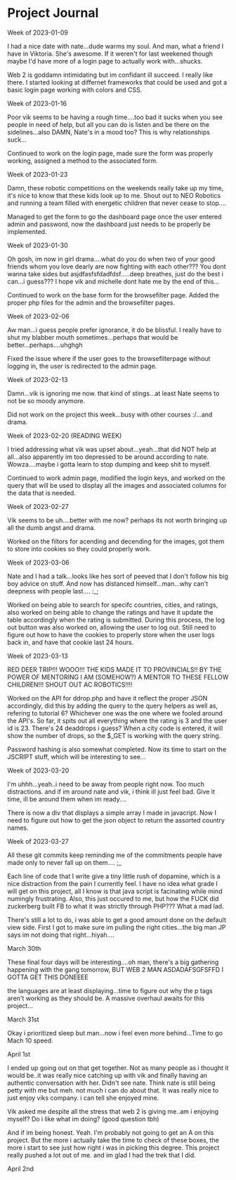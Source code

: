 # Project Journal

Week of 2023-01-09


I had a nice date with nate...dude warms my soul. And man, what a friend I have in Viktoria. She's awesome. If it weren't for last weekened though maybe I'd have more of a login page to actually work with...shucks.

Web 2 is goddamn intimidating but im confidant ill succeed. I really like there. I started looking at differnet frameworks that could be used and got a basic login page working with colors and CSS. 

Week of 2023-01-16

Poor vik seems to be having a rough time....too bad it sucks when you see people in need of help, but all you can do is listen and be there on the sidelines...also DAMN, Nate's in a mood too? This is why relationships suck...

Continued to work on the login page, made sure the form was properly working, assigned a method to the associated form.

Week of 2023-01-23

Damn, these robotic competitions on the weekends really take up my time, it's nice to know that these kids look up to me. Shout out to NEO Robotics and running a team filled with energetic children that never cease to stop....

Managed to get the form to go the dashboard page once the user entered admin and password, now the dashboard just needs to be properly be implemented.

Week of 2023-01-30

Oh gosh, im now in girl drama....what do you do when two of your good friends whom you love dearly are now fighting with each other??? You dont wanna take sides but asjdfasfsfdadfdsf.....deep breathes, just do the best i can...i guess??? I hope vik and michelle dont hate me by the end of this...

Continued to work on the base form for the browsefilter page. Added the proper php files for the admin and the browsefilter pages. 

Week of 2023-02-06

Aw man...i guess people prefer ignorance, it do be blissful. I really have to shut my blabber mouth sometimes...perhaps that would be better...perhaps....uhghgh

Fixed the issue where if the user goes to the browsefilterpage without logging in, the user is redirected to the admin page.

Week of 2023-02-13

Damn...vik is ignoring me now. that kind of stings...at least Nate seems to not be so moody anymore.

Did not work on the project this week...busy with other courses :/...and drama.

Week of 2023-02-20 (READING WEEK)

I tried addressing what vik was upset about...yeah...that did NOT help at all...also apparently im too depressed to be around according to nate. Wowza....maybe i gotta learn to stop dumping and keep shit to myself.

Continued to work admin page, modified the login keys, and worked on the query that will be used to display all the images and associated columns for the data that is needed.

Week of 2023-02-27

Vik seems to be uh....better with me now? perhaps its not worth bringing up all the dumb angst and drama.

Worked on the filtors for acending and decending for the images, got them to store into cookies so they could properly work.

Week of 2023-03-06

Nate and I had a talk...looks like hes sort of peeved that I don't follow his big boy advice on stuff. And now has distanced himself...man...why can't deepness with people last.... :_;

Worked on being able to search for specifc countries, cities, and ratings, also worked on being able to change the ratings and have it update the table accordingly when the rating is submitted. During this process, the log out button was also worked on, allowing the user to log out. Still need to figure out how to have the cookies to properly store when the user logs back in, and have that cookie last 24 hours.

Week of 2023-03-13

RED DEER TRIP!!! WOOO!!! THE KIDS MADE IT TO PROVINCIALS!! BY THE POWER OF MENTORING I AM (SOMEHOW?) A MENTOR TO THESE FELLOW CHILDREN!!! SHOUT OUT AC ROBOTICS!!!!

Worked on the API for ddrop.php and have it reflect the proper JSON accordingly, did this by adding the query to the query helpers as well as, refering to tutorial 6? Whichever one was the one where 
we fooled around the API's. So far, it spits out all everything where the rating is 3 and the user id is 23. There's 24 deaddrops i guess? When a city code is entered, it will show the number of drops, so the $_GET is working with the query string.

Password hashing is also somewhat completed. Now its time to start on the JSCRIPT stuff, which will be interesting to see...

Week of 2023-03-20

I'm uhhh...yeah..i need to be away from people right now. Too much distractions. and if im around nate and vik, i think ill just feel bad. Give it time, ill be around them when im ready....

There is now a div that displays a simple array I made in javacript. Now I need to figure out how to get the json object to return the assorted country names.

Week of 2023-03-27

All these git commits keep reminding me of the commitments people have made only to never fall up on them.... ;_

Each line of code that I write give a tiny little rush of dopamine, which is a nice distraction from the pain I currently feel. I have no idea what grade I will get on this project, all I know is that java script is facinating while mind numingly frustrating. Also, this just occured to me, but how the FUCK did zuckerberg built FB to what it was strictly through PHP??? What a mad lad. 

There's still a lot to do, i was able to get a good amount done on the default view side. First I got to make sure im pulling the right cities...the big man JP says im not doing that right...hiyah....

March 30th

These final four days will be interesting....oh man, there's a big gathering happening with the gang tomorrow, BUT WEB 2 MAN ASDADAFSGFSFFD I GOTTA GET THIS DONEEEE

the languages are at least displaying...time to figure out why the p tags aren't working as they should be. A massive overhaul awaits for this project...

March 31st 

Okay i prioritized sleep but man...now i feel even more behind...Time to go Mach 10 speed.

April 1st 

I ended up going out on that get together. Not as many people as i thought it would be..it was really nice catching up with vik and
finally having an authentic conversation with her. Didn't see nate. Think nate is still being petty with me but meh. not much i can do about that. It was really nice to just enjoy viks company. i can tell she enjoyed mine.

Vik asked me despite all the stress that web 2 is giving me..am i enjoying myself? Do i like what im doing? (good question tbh)

And if im being honest. Yeah. I'm probably not going to get an A on this project. But the more i actually take the time to check of these boxes, the more i start to see just how right i was in picking this degree. This project really pushed a lot out of me. and im glad I had the trek that I did.

April 2nd 


